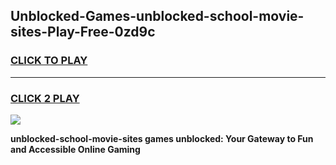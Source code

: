 
## Unblocked-Games-unblocked-school-movie-sites-Play-Free-0zd9c
<h3>
<a href="https://premium76.site?title=unblocked-school-movie-sites&ref=23A">CLICK TO PLAY</a></h3>
<hr>

<h3>
<a href="https://premium76.site?title=unblocked-school-movie-sites&ref=23A">CLICK 2 PLAY</a>
  
</h3>

<a href="https://premium76.site?title=unblocked-school-movie-sites&ref=23A"><img src="https://clearcache.store/games.png"></a>


**unblocked-school-movie-sites games unblocked: Your Gateway to Fun and Accessible Online Gaming**
